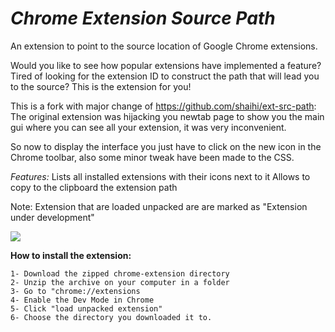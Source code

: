 *Chrome Extension Source Path*
============

An extension to point to the source location of Google Chrome extensions.

Would you like to see how popular extensions have implemented a feature? Tired of looking for the extension ID to construct the path that will lead you to the source?
This is the extension for you!

This is a fork with major change of https://github.com/shaihi/ext-src-path: The original extension was hijacking you newtab page to show you
the main gui where you can see all your extension, it was very inconvenient.

So now to display the interface you just have to click on the new icon in the Chrome toolbar, also some minor tweak have been made to the CSS.


*Features:*
Lists all installed extensions with their icons next to it
Allows to copy to the clipboard the extension path

Note: Extension that are loaded unpacked are are marked as "Extension under development"

![](https://i.imgur.com/3c0SzQG.png)



**How to install the extension:**

    1- Download the zipped chrome-extension directory
	2- Unzip the archive on your computer in a folder
	3- Go to "chrome://extensions
	4- Enable the Dev Mode in Chrome
	5- Click "load unpacked extension"
	6- Choose the directory you downloaded it to.

